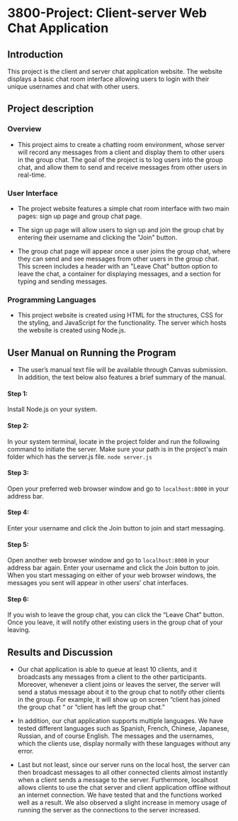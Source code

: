 # 3800-Project: Client-server Web Chat Application

## Introduction
This project is the client and server chat application website. The website displays a basic chat room interface allowing users to login with their unique usernames and chat with other users. 
## Project description
### Overview

- This project aims to create a chatting room environment, whose server will record any messages from a client and display them to other users in the group chat. The goal of the project is to log users into the group chat, and allow them to send and receive messages from other users in real-time.

### User Interface
- The project website features a simple chat room interface with two main pages: sign up page and group chat page. 

- The sign up page will allow users to sign up and join the group chat by entering their username and clicking the "Join" button. 

- The group chat page will appear once a user joins the group chat, where they can send and see messages from other users in the group chat. This screen includes a header with an "Leave Chat" button option to leave the chat, a container for displaying messages, and a section for typing and sending messages. 

### Programming Languages
- This project website is created using HTML for the structures, CSS for the styling, and JavaScript for the functionality. The server which hosts the website is created using Node.js.

## User Manual on Running the Program

- The user’s manual text file will be available through Canvas submission. In addition, the text below also features a brief summary of the manual.

#### Step 1: 
Install Node.js on your system.

#### Step 2: 
In your system terminal, locate in the project folder and run the following command to initiate the server. Make sure your path is in the project's main folder which has the server.js file.
`node server.js`  

#### Step 3: 
Open your preferred web browser window and go to `localhost:8000` in your address bar.

#### Step 4: 
Enter your username and click the Join button to join and start messaging.

#### Step 5: 
Open another web browser window and go to `localhost:8000` in your address bar again. Enter your username and click the Join button to join. When you start messaging on either of your web browser windows, the messages you sent will appear in other users’ chat interfaces.

#### Step 6: 
If you wish to leave the group chat, you can click the “Leave Chat” button. Once you leave, it will notify other existing users in the group chat of your leaving. 

## Results and Discussion
- Our chat application is able to queue at least 10 clients, and it broadcasts any messages from a client to the other participants. Moreover, whenever a client joins or leaves the server, the server will send a status message about it to the group chat to notify other clients in the group. For example, it will show up on screen “client has joined the group chat “ or “client has left the group chat.” 


- In addition, our chat application supports multiple languages. We have tested different languages such as Spanish, French, Chinese, Japanese, Russian, and of course English. The messages and the usernames, which the clients use, display normally with these languages without any error. 


- Last but not least, since our server runs on the local host, the server can then broadcast messages to all other connected clients almost instantly when a client sends a message to the server. Furthermore, localhost allows clients to use the chat server and client application offline without an internet connection. We have tested that and the functions worked well as a result. We also observed a slight increase in memory usage of running the server as the connections to the server increased. 
